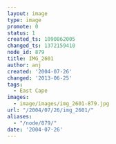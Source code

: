 ```yaml
---
layout: image
type: image
promote: 0
status: 1
created_ts: 1090862005
changed_ts: 1372159410
node_id: 879
title: IMG_2601
author: anj
created: '2004-07-26'
changed: '2013-06-25'
tags:
  - East Cape
images:
  - image/images/img_2601-879.jpg
url: "/2004/07/26/img_2601/"
aliases:
  - "/node/879/"
date: '2004-07-26'
---
```



